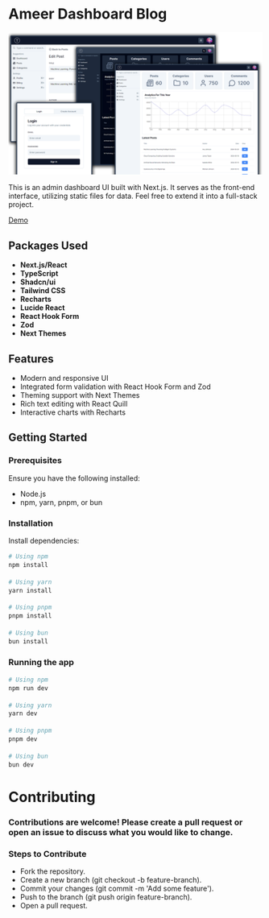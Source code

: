 # Ameer Dashboard Blog

<img src="img/screen.png" alt="Dashboard Screenshot" />

This is an admin dashboard UI built with Next.js. It serves as the front-end interface, utilizing static files for data. Feel free to extend it into a full-stack project.

[Demo](https://coding-blog-dashboard.vercel.app/)

## Packages Used

- **Next.js/React**
- **TypeScript**
- **Shadcn/ui**
- **Tailwind CSS**
- **Recharts**
- **Lucide React**
- **React Hook Form**
- **Zod**
- **Next Themes**

## Features

- Modern and responsive UI
- Integrated form validation with React Hook Form and Zod
- Theming support with Next Themes
- Rich text editing with React Quill
- Interactive charts with Recharts

## Getting Started

### Prerequisites

Ensure you have the following installed:

- Node.js
- npm, yarn, pnpm, or bun

### Installation

Install dependencies:

```bash
# Using npm
npm install

# Using yarn
yarn install

# Using pnpm
pnpm install

# Using bun
bun install
```

### Running the app

```bash
# Using npm
npm run dev

# Using yarn
yarn dev

# Using pnpm
pnpm dev

# Using bun
bun dev
```


# Contributing

### Contributions are welcome! Please create a pull request or open an issue to discuss what you would like to change.

### Steps to Contribute

- Fork the repository.
- Create a new branch (git checkout -b feature-branch).
- Commit your changes (git commit -m 'Add some feature').
- Push to the branch (git push origin feature-branch).
- Open a pull request.

